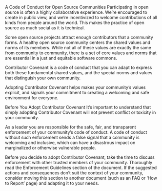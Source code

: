 A Code of Conduct for Open Source Communities
Participating in open source is often a highly collaborative experience. 
We’re encouraged to create in public view, and we’re incentivized to welcome contributions of all kinds from people around the world. 
This makes the practice of open source as much social as it is technical.

Some open source projects attract enough contributors that a community forms. 
A healthy open source community centers the shared values and norms of its members. 
While not all of these values are exactly the same from community to community, there is a set of core values and norms that are essential in a just and equitable software commons.

Contributor Covenant is a code of conduct that you can adapt to express both these fundamental shared values, 
and the special norms and values that distinguish your own community.

Adopting Contributor Covenant helps makes your community’s values explicit, 
and signals your commitment to creating a welcoming and safe environment for everyone.

Before You Adopt Contributor Covenant
It’s important to understand that simply adopting Contributor Covenant will not prevent conflict or toxicity in your community.

As a leader you are responsible for the safe, fair, and transparent enforcement of your community’s code of conduct. 
A code of conduct without such enforcement sends a false signal that a community is welcoming and inclusive, which can have a disastrous impact on marginalized or otherwise vulnerable people.

Before you decide to adopt Contributor Covenant, take the time to discuss enforcement with other trusted members of your community. 
Thoroughly read the Enforcement Guidelines section of the document. If the suggested actions and consequences don’t suit the context of your community, 
consider moving this section to another document (such as an FAQ or ‘How to Report’ page) and adapting it to your needs.
